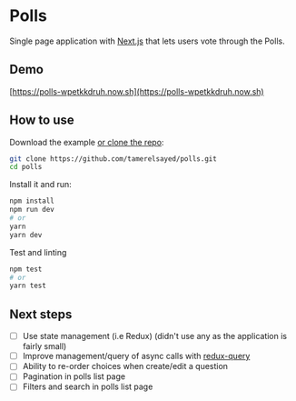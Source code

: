# Polls

Single page application with [Next.js](https://github.com/zeit/next.js/) that lets users vote through the Polls.

## Demo
[https://polls-wpetkkdruh.now.sh](https://polls-wpetkkdruh.now.sh)

## How to use


Download the example [or clone the repo](https://github.com/tamerelsayed/polls.git):

```bash
git clone https://github.com/tamerelsayed/polls.git
cd polls
```

Install it and run:

```bash
npm install
npm run dev
# or
yarn
yarn dev
```


Test and linting
```bash
npm test
# or
yarn test
```


## Next steps
- [ ] Use state management (i.e Redux) (didn't use any as the application is fairly small)
- [ ] Improve management/query of async calls with [redux-query](https://github.com/amplitude/redux-query)
- [ ] Ability to re-order choices when create/edit a question
- [ ] Pagination in polls list page
- [ ] Filters and search in polls list page